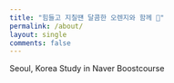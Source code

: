 ```yaml
---
title: "힘들고 지칠떈 달콤한 오렌지와 함께 🍊"
permalink: /about/
layout: single
comments: false
---
```



Seoul, Korea
Study in Naver Boostcourse
